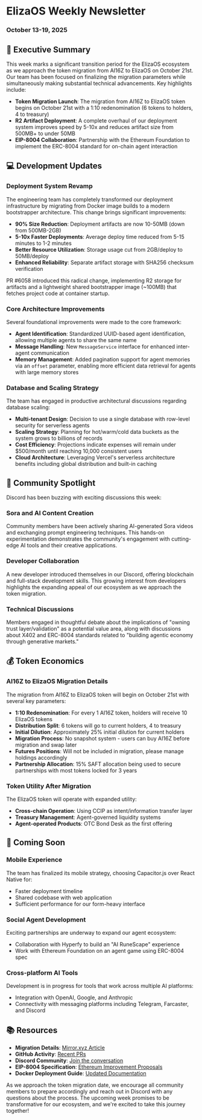 # ElizaOS Weekly Newsletter
### October 13-19, 2025

## 🚀 Executive Summary

This week marks a significant transition period for the ElizaOS ecosystem as we approach the token migration from AI16Z to ElizaOS on October 21st. Our team has been focused on finalizing the migration parameters while simultaneously making substantial technical advancements. Key highlights include:

- **Token Migration Launch**: The migration from AI16Z to ElizaOS token begins on October 21st with a 1:10 redenomination (6 tokens to holders, 4 to treasury)
- **R2 Artifact Deployment**: A complete overhaul of our deployment system improves speed by 5-10x and reduces artifact size from 500MB+ to under 50MB
- **EIP-8004 Collaboration**: Partnership with the Ethereum Foundation to implement the ERC-8004 standard for on-chain agent interaction

## 💻 Development Updates

### Deployment System Revamp

The engineering team has completely transformed our deployment infrastructure by migrating from Docker image builds to a modern bootstrapper architecture. This change brings significant improvements:

- **90% Size Reduction**: Deployment artifacts are now 10-50MB (down from 500MB-2GB)
- **5-10x Faster Deployments**: Average deploy time reduced from 5-15 minutes to 1-2 minutes
- **Better Resource Utilization**: Storage usage cut from 2GB/deploy to 50MB/deploy
- **Enhanced Reliability**: Separate artifact storage with SHA256 checksum verification

PR #6058 introduced this radical change, implementing R2 storage for artifacts and a lightweight shared bootstrapper image (~100MB) that fetches project code at container startup.

### Core Architecture Improvements

Several foundational improvements were made to the core framework:

- **Agent Identification**: Standardized UUID-based agent identification, allowing multiple agents to share the same name
- **Message Handling**: New `MessageService` interface for enhanced inter-agent communication
- **Memory Management**: Added pagination support for agent memories via an `offset` parameter, enabling more efficient data retrieval for agents with large memory stores

### Database and Scaling Strategy

The team has engaged in productive architectural discussions regarding database scaling:

- **Multi-tenant Design**: Decision to use a single database with row-level security for serverless agents
- **Scaling Strategy**: Planning for hot/warm/cold data buckets as the system grows to billions of records
- **Cost Efficiency**: Projections indicate expenses will remain under $500/month until reaching 10,000 consistent users
- **Cloud Architecture**: Leveraging Vercel's serverless architecture benefits including global distribution and built-in caching

## 👥 Community Spotlight

Discord has been buzzing with exciting discussions this week:

### Sora and AI Content Creation

Community members have been actively sharing AI-generated Sora videos and exchanging prompt engineering techniques. This hands-on experimentation demonstrates the community's engagement with cutting-edge AI tools and their creative applications.

### Developer Collaboration

A new developer introduced themselves in our Discord, offering blockchain and full-stack development skills. This growing interest from developers highlights the expanding appeal of our ecosystem as we approach the token migration.

### Technical Discussions

Members engaged in thoughtful debate about the implications of "owning trust layer/validation" as a potential value area, along with discussions about X402 and ERC-8004 standards related to "building agentic economy through generative markets."

## 💰 Token Economics

### AI16Z to ElizaOS Migration Details

The migration from AI16Z to ElizaOS token will begin on October 21st with several key parameters:

- **1:10 Redenomination**: For every 1 AI16Z token, holders will receive 10 ElizaOS tokens
- **Distribution Split**: 6 tokens will go to current holders, 4 to treasury
- **Initial Dilution**: Approximately 25% initial dilution for current holders
- **Migration Process**: No snapshot system - users can buy AI16Z before migration and swap later
- **Futures Positions**: Will not be included in migration, please manage holdings accordingly
- **Partnership Allocation**: 15% SAFT allocation being used to secure partnerships with most tokens locked for 3 years

### Token Utility After Migration

The ElizaOS token will operate with expanded utility:

- **Cross-chain Operation**: Using CCIP as intent/information transfer layer
- **Treasury Management**: Agent-governed liquidity systems
- **Agent-operated Products**: OTC Bond Desk as the first offering

## 🔮 Coming Soon

### Mobile Experience

The team has finalized its mobile strategy, choosing Capacitor.js over React Native for:
- Faster deployment timeline
- Shared codebase with web application
- Sufficient performance for our form-heavy interface

### Social Agent Development

Exciting partnerships are underway to expand our agent ecosystem:
- Collaboration with Hyperfy to build an "AI RuneScape" experience
- Work with Ethereum Foundation on an agent game using ERC-8004 spec

### Cross-platform AI Tools

Development is in progress for tools that work across multiple AI platforms:
- Integration with OpenAI, Google, and Anthropic
- Connectivity with messaging platforms including Telegram, Farcaster, and Discord

## 📚 Resources

- **Migration Details**: [Mirror.xyz Article](https://mirror.xyz/elizaos/token-migration)
- **GitHub Activity**: [Recent PRs](https://github.com/elizaOS/eliza/pulls)
- **Discord Community**: [Join the conversation](https://discord.gg/elizaos)
- **EIP-8004 Specification**: [Ethereum Improvement Proposals](https://eips.ethereum.org/EIPS/eip-8004)
- **Docker Deployment Guide**: [Updated Documentation](https://docs.elizaos.com/deployment)

As we approach the token migration date, we encourage all community members to prepare accordingly and reach out in Discord with any questions about the process. The upcoming week promises to be transformative for our ecosystem, and we're excited to take this journey together!